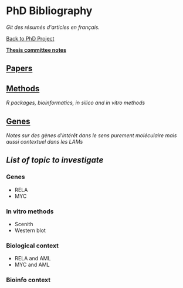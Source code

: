 # PhD Bibliography

*Git des résumés d'articles en français.*

[Back to PhD Project](https://alexishucteau.github.io/PhD_project)

[**Thesis committee notes**](./Thesis_committee_notes)

## [Papers](./Papers/Main)

## [Methods](./Methods/Main)
*R packages, bioinformatics, in silico and in vitro methods*

## [Genes](./Genes/Main)
*Notes sur des gènes d'intérêt dans le sens purement moléculaire mais aussi contextuel dans les LAMs*

## *List of topic to investigate*

### Genes

* RELA
* MYC

### In vitro methods

* Scenith
* Western blot

### Biological context

* RELA and AML
* MYC and AML

### Bioinfo context
